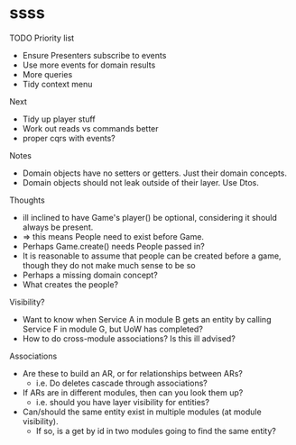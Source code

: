 ssss
====

TODO Priority list
* Ensure Presenters subscribe to events
* Use more events for domain results
* More queries
* Tidy context menu

Next
* Tidy up player stuff
* Work out reads vs commands better
* proper cqrs with events?

Notes
* Domain objects have no setters or getters. Just their domain concepts.
* Domain objects should not leak outside of their layer. Use Dtos.

Thoughts
* ill inclined to have Game's player() be optional, considering it should always be present.
* => this means People need to exist before Game.
* Perhaps Game.create() needs People passed in?
* It is reasonable to assume that people can be created before a game, though they do not make much sense to be so
* Perhaps a missing domain concept?
* What creates the people?

Visibility?
* Want to know when Service A in module B gets an entity by calling Service F in module G, but UoW has completed?
* How to do cross-module associations? Is this ill advised?

Associations
* Are these to build an AR, or for relationships between ARs?
  * i.e. Do deletes cascade through associations?
* If ARs are in different modules, then can you look them up?
  * i.e. should you have layer visibility for entities?
* Can/should the same entity exist in multiple modules (at module visibility).
  * If so, is a get by id in two modules going to find the same entity?
